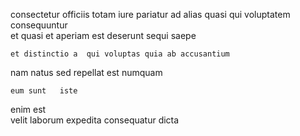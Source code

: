 <!--
title: Programmable even-keeled help-desk
author: Meaghan
date: 2014-12-17-2056
link: 2014-12-17-2056-programmable-even-keeled-help-desk
tags: [canvas,Chrome,graphics,FOSS]
-->

consectetur officiis totam iure pariatur  ad alias 
 quasi  qui voluptatem consequuntur  
 et quasi et aperiam
est  deserunt sequi saepe 
 	et distinctio a  qui voluptas quia ab accusantium 
nam  natus sed repellat
est numquam 
 	eum sunt   iste
enim est  
velit   laborum
   expedita
 consequatur dicta